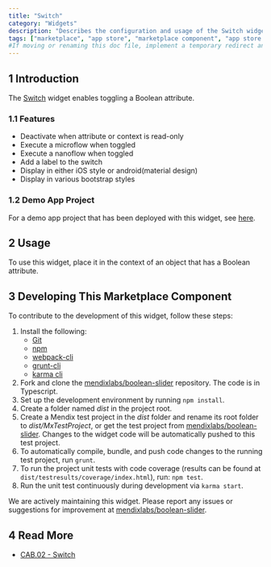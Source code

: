 ```yaml
---
title: "Switch"
category: "Widgets"
description: "Describes the configuration and usage of the Switch widget, which is available in the Mendix Marketplace."
tags: ["marketplace", "app store", "marketplace component", "app store component", "widget", "switch", "platform support"]
#If moving or renaming this doc file, implement a temporary redirect and let the respective team know they should update the URL in the product. See Mapping to Products for more details.
---
```


## 1 Introduction

The [Switch](https://appstore.home.mendix.com/link/app/50324/) widget enables toggling a Boolean attribute.

### 1.1 Features

* Deactivate when attribute or context is read-only
* Execute a microflow when toggled
* Execute a nanoflow when toggled
* Add a label to the switch
* Display in either iOS style or android(material design)
* Display in various bootstrap styles

### 1.2 Demo App Project

For a demo app project that has been deployed with this widget, see [here](http://booleansliderwidge.mxapps.io).

## 2 Usage

To use this widget, place it in the context of an object that has a Boolean attribute.

## 3 Developing This Marketplace Component

To contribute to the development of this widget, follow these steps:

1. Install the following:
	* [Git](https://git-scm.com/book/en/v2/Getting-Started-Installing-Git)
	* [npm](https://www.npmjs.com/)
	* [webpack-cli](https://www.npmjs.com/package/webpack-cli)
	* [grunt-cli](https://github.com/gruntjs/grunt-cli)
	* [karma cli](https://www.npmjs.com/package/karma-cli)
2. Fork and clone the [mendixlabs/boolean-slider](https://github.com/mendixlabs/boolean-slider.git) repository. The code is in Typescript.
3. Set up the development environment by running `npm install`.
4. Create a folder named *dist* in the project root.
5. Create a Mendix test project in the *dist* folder and rename its root folder to *dist/MxTestProject*, or get the test project from [mendixlabs/boolean-slider](https://github.com/MendixLabs/boolean-slider/releases/latest). Changes to the widget code will be automatically pushed to this test project.
6. To automatically compile, bundle, and push code changes to the running test project, run `grunt`.
7. To run the project unit tests with code coverage (results can be found at `dist/testresults/coverage/index.html`), run: `npm test`.
8. Run the unit test continuously during development via `karma start`.

We are actively maintaining this widget. Please report any issues or suggestions for improvement at [mendixlabs/boolean-slider](https://github.com/mendixlabs/boolean-slider/issues).

## 4 Read More

* [CAB.02 - Switch](https://docs.mendix.com/addons/ats-addon/ht-two-cab-02-switch)
